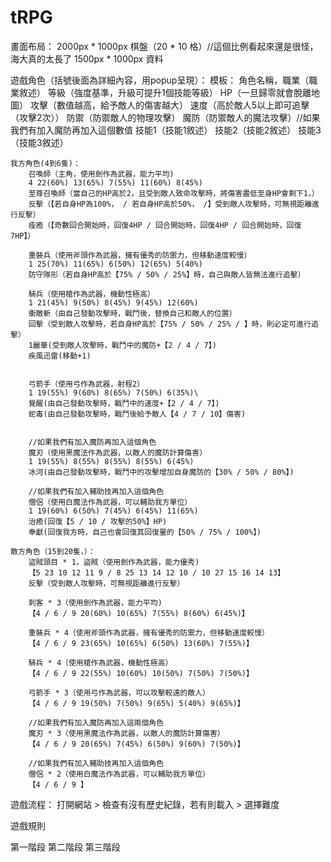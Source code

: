 # tRPG

畫面布局：
	2000px * 1000px 棋盤（20 * 10 格）//這個比例看起來還是很怪，海大真的太長了
	1500px * 1000px 資料

遊戲角色（括號後面為詳細內容，用popup呈現）：
	模板：
		角色名稱，職業（職業敘述）
		等級（強度基準，升級可提升1個技能等級） HP（一旦歸零就會脫離地圖） 攻擊（數值越高，給予敵人的傷害越大） 速度（高於敵人5以上即可追擊（攻擊2次）） 防禦（防禦敵人的物理攻擊） 魔防（防禦敵人的魔法攻擊）//如果我們有加入魔防再加入這個數值
		技能1（技能1敘述）
		技能2（技能2敘述）
		技能3（技能3敘述）

	我方角色(4到6隻)：
		召喚師（主角，使用劍作為武器，能力平均)
		4 22(60%) 13(65%) 7(55%) 11(60%) 8(45%)
		至尊召喚師（當自己的HP高於2，且受到敵人致命攻擊時，將傷害盡低至身HP會剩下1，）
		反擊（【若自身HP為100%， / 若自身HP高於50%， /】受到敵人攻擊時，可無視距離進行反擊）
		痊癒（【奇數回合開始時，回復4HP / 回合開始時，回復4HP / 回合開始時，回復7HP】）

		重裝兵（使用斧頭作為武器，擁有優秀的防禦力，但移動速度較慢）
		1 25(70%) 11(65%) 6(50%) 12(65%) 5(40%)
		防守隊形（若自身HP高於【75% / 50% / 25%】時，自己與敵人皆無法進行追擊）

		騎兵（使用槍作為武器，機動性極高）
		1 21(45%) 9(50%) 8(45%) 9(45%) 12(60%)
		衝敵斬（由自己發動攻擊時，戰鬥後，替換自己和敵人的位置）
		回擊（受到敵人攻擊時，若自身HP高於【75% / 50% / 25% / 】時，則必定可進行追擊）
		1麗華(受到敵人攻擊時，戰鬥中的魔防+【2 / 4 / 7】)
		疾風迅雷(移動+1)
		
		
		弓箭手（使用弓作為武器，射程2）
		1 19(55%) 9(60%) 8(65%) 7(50%) 6(35%)\
		覺醒(由自己發動攻擊時，戰鬥中的速度+【2 / 4 / 7】)
		蛇毒(由自己發動攻擊時，戰鬥後給予敵人【4 / 7 / 10】傷害)
		
		
		//如果我們有加入魔防再加入這個角色
		魔刃（使用黑魔法作為武器，以敵人的魔防計算傷害）
		1 19(55%) 8(55%) 8(55%) 8(55%) 6(45%)
		冰河(由自己發動攻擊時，戰鬥中的攻擊增加自身魔防的【30% / 50% / 80%】)
		
		//如果我們有加入輔助技再加入這個角色
		僧侶（使用白魔法作為武器，可以輔助我方單位）
		1 19(60%) 6(50%) 7(45%) 6(45%) 11(65%)
		治癒(回復【5 / 10 / 攻擊的50%】HP)
		奉獻(回復我方時，自己也會回復其回復量的【50% / 75% / 100%】)

	敵方角色（15到20隻，）：
		盜賊頭目 * 1，盜賊（使用劍作為武器，能力優秀)
		【5 23 10 12 11 9 / 8 25 13 14 12 10 / 10 27 15 16 14 13】
		反擊（受到敵人攻擊時，可無視距離進行反擊）

		刺客 * 3（使用劍作為武器，能力平均)
		【4 / 6 / 9 20(60%) 10(65%) 7(55%) 8(60%) 6(45%)】
		
		重裝兵 * 4（使用斧頭作為武器，擁有優秀的防禦力，但移動速度較慢）
		【4 / 6 / 9 23(65%) 10(65%) 6(50%) 13(60%) 7(55%)】
		
		騎兵 * 4（使用槍作為武器，機動性極高）
		【4 / 6 / 9 22(55%) 10(60%) 10(50%) 7(50%) 7(50%)】
		
		弓箭手 * 3（使用弓作為武器，可以攻擊較遠的敵人）
		【4 / 6 / 9 19(50%) 7(50%) 9(65%) 5(40%) 9(65%)】
		
		//如果我們有加入魔防再加入這兩個角色
		魔刃 * 3（使用黑魔法作為武器，以敵人的魔防計算傷害）
		【4 / 6 / 9 20(65%) 7(45%) 6(50%) 9(60%) 7(50%)】
		
		//如果我們有加入輔助技再加入這個角色
		僧侶 * 2（使用白魔法作為武器，可以輔助我方單位）
		【4 / 6 / 9 】

遊戲流程：
	打開網站
	> 檢查有沒有歷史紀錄，若有則載入
	> 選擇難度

遊戲規則

第一階段
第二階段
第三階段
